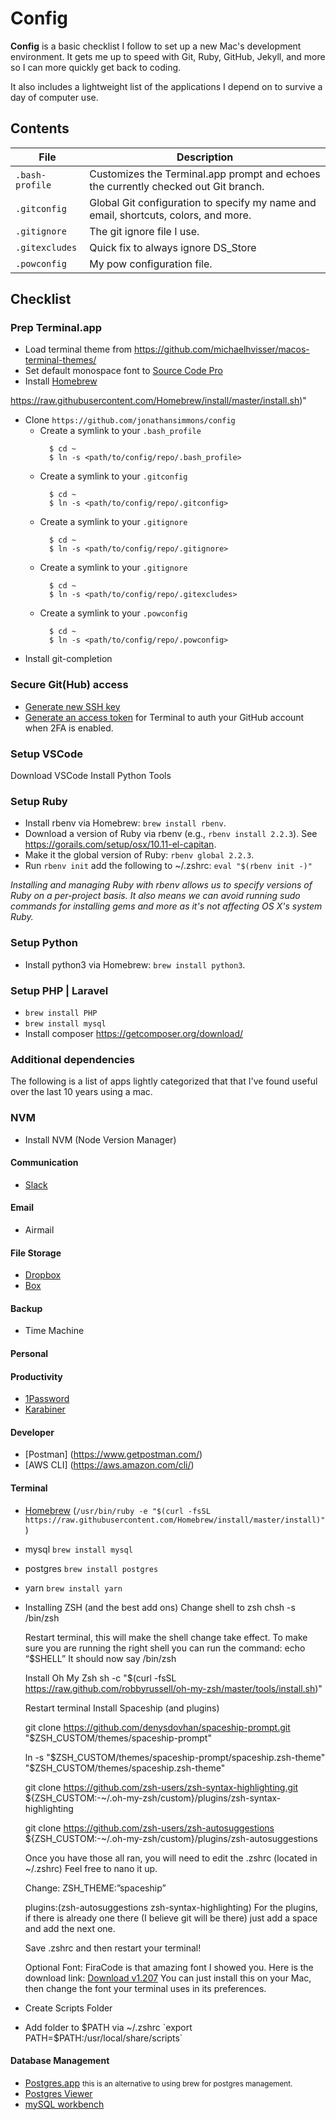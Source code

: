 # Config

**Config** is a basic checklist I follow to set up a new Mac's development environment. It gets me up to speed with Git, Ruby, GitHub, Jekyll, and more so I can more quickly get back to coding.

It also includes a lightweight list of the applications I depend on to survive a day of computer use.

## Contents

| File | Description |
| --- | --- |
| `.bash-profile` | Customizes the Terminal.app prompt and echoes the currently checked out Git branch. |
| `.gitconfig` | Global Git configuration to specify my name and email, shortcuts, colors, and more. |
| `.gitignore` | The git ignore file I use. |
| `.gitexcludes` | Quick fix to always ignore DS_Store |
| `.powconfig` | My pow configuration file. |

## Checklist

### Prep Terminal.app
- Load terminal theme from https://github.com/michaelhvisser/macos-terminal-themes/
- Set default monospace font to [Source Code Pro](https://github.com/adobe-fonts/source-code-pro/releases)
- Install [Homebrew](#Terminal)

https://raw.githubusercontent.com/Homebrew/install/master/install.sh)"
- Clone `https://github.com/jonathansimmons/config`
  - Create a symlink to your `.bash_profile`
    ```
      $ cd ~
      $ ln -s <path/to/config/repo/.bash_profile>
    ```
  - Create a symlink to your `.gitconfig`
    ```
      $ cd ~
      $ ln -s <path/to/config/repo/.gitconfig>
    ```
  - Create a symlink to your `.gitignore`
    ```
      $ cd ~
      $ ln -s <path/to/config/repo/.gitignore>
    ```
  - Create a symlink to your `.gitignore`
    ```
      $ cd ~
      $ ln -s <path/to/config/repo/.gitexcludes>
    ```
  - Create a symlink to your `.powconfig`
    ```
      $ cd ~
      $ ln -s <path/to/config/repo/.powconfig>
    ```
- Install git-completion

### Secure Git(Hub) access

- [Generate new SSH key](https://help.github.com/articles/generating-ssh-keys/)
- [Generate an access token](https://help.github.com/articles/creating-an-access-token-for-command-line-use/) for Terminal to auth your GitHub account when 2FA is enabled.

### Setup VSCode
Download VSCode
Install Python Tools

### Setup Ruby
- Install rbenv via Homebrew: `brew install rbenv`.
- Download a version of Ruby via rbenv (e.g., `rbenv install 2.2.3`). See <https://gorails.com/setup/osx/10.11-el-capitan>.
- Make it the global version of Ruby: `rbenv global 2.2.3`.
- Run `rbenv init` add the following to ~/.zshrc: `eval "$(rbenv init -)"`

*Installing and managing Ruby with rbenv allows us to specify versions of Ruby on a per-project basis. It also means we can avoid running sudo commands for installing gems and more as it's not affecting OS X's system Ruby.*

### Setup Python
  - Install python3 via Homebrew: `brew install python3`.

### Setup PHP | Laravel
  - `brew install PHP`
  - `brew install mysql`
  - Install composer https://getcomposer.org/download/

### Additional dependencies
The following is a list of apps lightly categorized that that I've found useful over the last 10 years using a mac.

### NVM
  - Install NVM (Node Version Manager)

#### Communication
  * [Slack](https://slack.com/)

#### Email
  * Airmail 

#### File Storage
  * [Dropbox](http://dropbox.com)
  * [Box](http://box.com)

#### Backup
  * Time Machine

#### Personal

#### Productivity
  * [1Password](https://agilebits.com/onepassword/)
  * [Karabiner](https://karabiner-elements.pqrs.org)

#### Developer
  * [Postman] (https://www.getpostman.com/)
  * [AWS CLI] (https://aws.amazon.com/cli/)

#### Terminal
  * [Homebrew](http://brew.sh) (`/usr/bin/ruby -e "$(curl -fsSL https://raw.githubusercontent.com/Homebrew/install/master/install)"`)
  * mysql `brew install mysql`
  * postgres `brew install postgres`
  * yarn `brew install yarn`
  
  * Installing ZSH (and the best add ons)
      Change shell to zsh
      chsh -s /bin/zsh

      Restart terminal, this will make the shell change take effect. To make sure you are running the right shell you can run the command: echo “$SHELL”
      It should now say /bin/zsh

      Install Oh My Zsh
      sh -c "$(curl -fsSL https://raw.github.com/robbyrussell/oh-my-zsh/master/tools/install.sh)"

      Restart terminal
      Install Spaceship (and plugins)
      
      git clone https://github.com/denysdovhan/spaceship-prompt.git "$ZSH_CUSTOM/themes/spaceship-prompt"

      ln -s "$ZSH_CUSTOM/themes/spaceship-prompt/spaceship.zsh-theme" "$ZSH_CUSTOM/themes/spaceship.zsh-theme"

      git clone https://github.com/zsh-users/zsh-syntax-highlighting.git ${ZSH_CUSTOM:-~/.oh-my-zsh/custom}/plugins/zsh-syntax-highlighting

      git clone https://github.com/zsh-users/zsh-autosuggestions ${ZSH_CUSTOM:-~/.oh-my-zsh/custom}/plugins/zsh-autosuggestions

      Once you have those all ran, you will need to edit the .zshrc (located in ~/.zshrc) Feel free to nano it up.

      Change: 
      ZSH_THEME:”spaceship”

      plugins:(zsh-autosuggestions zsh-syntax-highlighting)
      For the plugins, if there is already one there (I believe git will be there) just add a space and add the next one.

      Save .zshrc and then restart your terminal!

      Optional Font:
      FiraCode is that amazing font I showed you. Here is the download link:
      [Download v1.207](https://github.com/tonsky/FiraCode/releases/download/1.207/FiraCode_1.207.zip)
      You can just install this on your Mac, then change the font your terminal uses in its preferences.
      
  * Create Scripts Folder
  * Add folder to $PATH via ~/.zshrc `export PATH=$PATH:/usr/local/share/scripts`

#### Database Management
  * [Postgres.app](http://postgresapp.com/) <small> this is an alternative to
using brew for postgres management.</small>
  * [Postgres Viewer](https://www.postgresql.org)
  * [mySQL workbench](https://www.mysql.com/products/workbench/)
